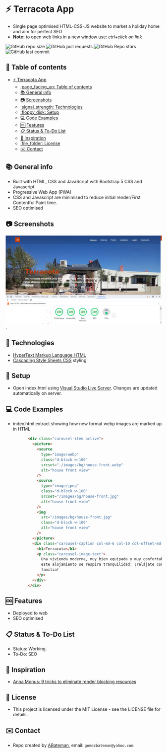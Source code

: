 # :zap: Terracota App

* Single page optimised HTML-CSS-JS website to market a holiday home and aim for perfect SEO
* **Note:** to open web links in a new window use: _ctrl+click on link_

![GitHub repo size](https://img.shields.io/github/repo-size/AndrewJBateman/app-terracota?style=plastic)
![GitHub pull requests](https://img.shields.io/github/issues-pr/AndrewJBateman/app-terracota?style=plastic)
![GitHub Repo stars](https://img.shields.io/github/stars/AndrewJBateman/app-terracota?style=plastic)
![GitHub last commit](https://img.shields.io/github/last-commit/AndrewJBateman/app-terracota?style=plastic)

## :page_facing_up: Table of contents

* [:zap: Terracota App](#zap-terracota-app)
  * [:page\_facing\_up: Table of contents](#page_facing_up-table-of-contents)
  * [:books: General info](#books-general-info)
  * [:camera: Screenshots](#camera-screenshots)
  * [:signal\_strength: Technologies](#signal_strength-technologies)
  * [:floppy\_disk: Setup](#floppy_disk-setup)
  * [:computer: Code Examples](#computer-code-examples)
  * [:cool: Features](#cool-features)
  * [:clipboard: Status \& To-Do List](#clipboard-status--to-do-list)
  * [:clap: Inspiration](#clap-inspiration)
  * [:file\_folder: License](#file_folder-license)
  * [:envelope: Contact](#envelope-contact)

## :books: General info

* Built with HTML, CSS and JavaScript with Bootstrap 5 CSS and Javascript
* Progressive Web App (PWA)
* CSS and Javascript are minimised to reduce initial render/First Contentful Paint time.
* SEO optimised

## :camera: Screenshots

![Example screenshot](./imgs/home.png).

## :signal_strength: Technologies

* [HyperText Markup Language HTML](https://developer.mozilla.org/en-US/docs/Glossary/HTML)
* [Cascading Style Sheets CSS](https://developer.mozilla.org/en-US/docs/Web/CSS) styling

## :floppy_disk: Setup

* Open index.html using [Visual Studio Live Server](https://marketplace.visualstudio.com/items?itemName=ritwickdey.LiveServer). Changes are updated automatically on server.

## :computer: Code Examples

* index.html extract showing how new format webp images are marked up in HTML

```html
          <div class="carousel-item active">
            <picture>
              <source
                type="image/webp"
                class="d-block w-100"
                srcset="./images/bg/house-front.webp"
                alt="house front view"
              />
              <source
                type="image/jpeg"
                class="d-block w-100"
                srcset="/images/bg/house-front.jpg"
                alt="house front view"
              />
              <img
                src="/images/bg/house-front.jpg"
                class="d-block w-100"
                alt="house front view"
              />
            </picture>
            <div class="carousel-caption col-md-6 col-10 col-offset-md-6">
              <h1>Terracota</h1>
              <p class="carousel-image-text">
                Una vivienda moderna, muy bien equipada y muy confortable. En
                este alojamiento se respira tranquilidad: ¡relájate con toda la
                familia!
              </p>
            </div>
          </div>
```

## :cool: Features

* Deployed to web
* SEO optimised

## :clipboard: Status & To-Do List

* Status: Working.
* To-Do: SEO

## :clap: Inspiration

* [Anna Monus: 9 tricks to eliminate render blocking resources](https://blog.logrocket.com/9-tricks-eliminate-render-blocking-resources/)

## :file_folder: License

* This project is licensed under the MIT License - see the LICENSE file for details.

## :envelope: Contact

* Repo created by [ABateman](https://github.com/AndrewJBateman), email: `gomezbateman@yahoo.com`

